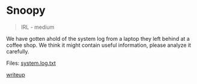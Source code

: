 # Snoopy

> IRL - medium

We have gotten ahold of the system log from a laptop they left behind at a coffee shop.
  We think it might contain useful information, please analyze it carefully.


Files: [system.log.txt](system.log.txt)

[writeup](writeup/README.md)
